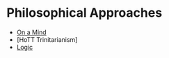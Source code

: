 # Philosophical Approaches

- [On a Mind](./Mind.html)
- [HoTT Trinitarianism]
- [Logic](./logic.html)